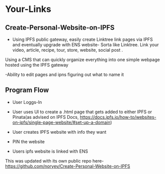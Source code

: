 # Your-Links 

## Create-Personal-Website-on-IPFS
- Using IPFS public gateway, easily create Linktree link pages via IPFS and eventually upgrade with ENS website- Sorta like Linktree. Link your video, article, recipe, tour, store, website, social post .

Using a CMS that can quickly organize everything into one simple webpage hosted using the IPFS gateway

-Ability to edit pages and ipns figuring out what to name it

## Program Flow

- User Loggs-In 

- User uses UI to create a .html page that gets added to either IPFS or Pinata(as advised on IPFS Docs, https://docs.ipfs.io/how-to/websites-on-ipfs/single-page-website/#set-up-a-domain)

- User creates IPFS website with info they want
  
- PIN the website
- Users ipfs website is linked with ENS

This was updated with its own public repo here- https://github.com/noryev/Create-Personal-Website-on-IPFS

